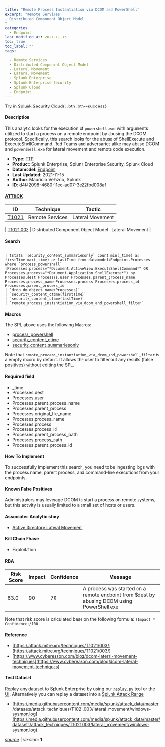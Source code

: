 ```yaml
---
title: "Remote Process Instantiation via DCOM and PowerShell"
excerpt: "Remote Services
, Distributed Component Object Model
"
categories:
  - Endpoint
last_modified_at: 2021-11-15
toc: true
toc_label: ""
tags:

  - Remote Services
  - Distributed Component Object Model
  - Lateral Movement
  - Lateral Movement
  - Splunk Enterprise
  - Splunk Enterprise Security
  - Splunk Cloud
  - Endpoint
---
```




[Try in Splunk Security Cloud](https://www.splunk.com/en_us/cyber-security.html){: .btn .btn--success}

#### Description

This analytic looks for the execution of `powershell.exe` with arguments utilized to start a process on a remote endpoint by abusing the DCOM protocol. Specifically, this search looks for the abuse of ShellExecute and ExecuteShellCommand. Red Teams and adversaries alike may abuse DCOM and `powershell.exe` for lateral movement and remote code execution.

- **Type**: [TTP](https://github.com/splunk/security_content/wiki/object-Analytic-Types)
- **Product**: Splunk Enterprise, Splunk Enterprise Security, Splunk Cloud
- **Datamodel**: [Endpoint](https://docs.splunk.com/Documentation/CIM/latest/User/Endpoint)
- **Last Updated**: 2021-11-15
- **Author**: Mauricio Velazco, Splunk
- **ID**: d4f42098-4680-11ec-ad07-3e22fbd008af


#### [ATT&CK](https://attack.mitre.org/)

| ID             | Technique        |  Tactic             |
| -------------- | ---------------- |-------------------- |
| [T1021](https://attack.mitre.org/techniques/T1021/) | Remote Services | Lateral Movement |

| [T1021.003](https://attack.mitre.org/techniques/T1021/003/) | Distributed Component Object Model | Lateral Movement |

#### Search

```

| tstats `security_content_summariesonly` count min(_time) as firstTime max(_time) as lastTime from datamodel=Endpoint.Processes where `process_powershell` (Processes.process="*Document.ActiveView.ExecuteShellCommand*" OR Processes.process="*Document.Application.ShellExecute*") by Processes.dest Processes.user Processes.parent_process_name Processes.process_name Processes.process Processes.process_id Processes.parent_process_id 
| `drop_dm_object_name(Processes)` 
| `security_content_ctime(firstTime)`
| `security_content_ctime(lastTime)` 
| `remote_process_instantiation_via_dcom_and_powershell_filter`
```

#### Macros
The SPL above uses the following Macros:
* [process_powershell](https://github.com/splunk/security_content/blob/develop/macros/process_powershell.yml)
* [security_content_ctime](https://github.com/splunk/security_content/blob/develop/macros/security_content_ctime.yml)
* [security_content_summariesonly](https://github.com/splunk/security_content/blob/develop/macros/security_content_summariesonly.yml)

Note that `remote_process_instantiation_via_dcom_and_powershell_filter` is a empty macro by default. It allows the user to filter out any results (false positives) without editing the SPL.

#### Required field
* _time
* Processes.dest
* Processes.user
* Processes.parent_process_name
* Processes.parent_process
* Processes.original_file_name
* Processes.process_name
* Processes.process
* Processes.process_id
* Processes.parent_process_path
* Processes.process_path
* Processes.parent_process_id


#### How To Implement
To successfully implement this search, you need to be ingesting logs with the process name, parent process, and command-line executions from your endpoints.

#### Known False Positives
Administrators may leverage DCOM to start a process on remote systems, but this activity is usually limited to a small set of hosts or users.

#### Associated Analytic story
* [Active Directory Lateral Movement](/stories/active_directory_lateral_movement)


#### Kill Chain Phase
* Exploitation



#### RBA

| Risk Score  | Impact      | Confidence   | Message      |
| ----------- | ----------- |--------------|--------------|
| 63.0 | 90 | 70 | A process was started on a remote endpoint from $dest by abusing DCOM using PowerShell.exe |


Note that risk score is calculated base on the following formula: `(Impact * Confidence)/100`



#### Reference

* [https://attack.mitre.org/techniques/T1021/003/](https://attack.mitre.org/techniques/T1021/003/)
* [https://www.cybereason.com/blog/dcom-lateral-movement-techniques](https://www.cybereason.com/blog/dcom-lateral-movement-techniques)



#### Test Dataset
Replay any dataset to Splunk Enterprise by using our [`replay.py`](https://github.com/splunk/attack_data#using-replaypy) tool or the [UI](https://github.com/splunk/attack_data#using-ui).
Alternatively you can replay a dataset into a [Splunk Attack Range](https://github.com/splunk/attack_range#replay-dumps-into-attack-range-splunk-server)


* [https://media.githubusercontent.com/media/splunk/attack_data/master/datasets/attack_techniques/T1021.003/lateral_movement/windows-sysmon.log](https://media.githubusercontent.com/media/splunk/attack_data/master/datasets/attack_techniques/T1021.003/lateral_movement/windows-sysmon.log)



[*source*](https://github.com/splunk/security_content/tree/develop/detections/endpoint/remote_process_instantiation_via_dcom_and_powershell.yml) \| *version*: **1**